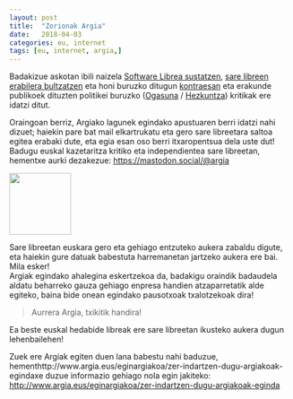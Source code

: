 ```yaml
---
layout: post
title:  "Zorionak Argia"
date:   2018-04-03
categories: eu, internet
tags: [eu, internet, argia,]
---
```

Badakizue askotan ibili naizela <a href="http://izaroblog.com/2013/06/13/software-libre-para-una-sociedad-libre/">Software Librea sustatzen</a>, <a href="http://izaroblog.com/2017/06/26/escapando-de-las-redes/">sare libreen erabilera bultzatzen</a> eta honi buruzko ditugun <a href="http://izaroblog.com/2017/08/28/activismo-y-software-libre/">kontraesan</a> eta erakunde publikoek dituzten politikei buruzko (<a href="http://izaroblog.com/2018/02/07/ogasuna-vs-linux-erabiltzaileak/">Ogasuna</a> / <a href="http://izaroblog.com/2017/10/18/googlen-hezkuntzan/">Hezkuntza</a>) kritikak ere idatzi ditut.</p>

<p>Oraingoan berriz, Argiako lagunek egindako apustuaren berri idatzi nahi dizuet; haiekin pare bat mail elkartrukatu eta gero sare libreetara saltoa egitea erabaki dute, eta egia esan oso berri itxaropentsua dela uste dut!<br>
Badugu euskal kazetaritza kritiko eta independientea sare libreetan, hementxe aurki dezakezue: <a href="https://mastodon.social/@argia">https://mastodon.social/@argia</a></p>
<p><a href="https://mastodon.social/@argia"><img class="aligncenter" src="https://files.mastodon.social/accounts/avatars/000/304/840/original/d65f2c3f1fbbedf1.jpg" alt="" width="110" height="110"></a></p>
<p>Sare libreetan euskara gero eta gehiago entzuteko aukera zabaldu digute, eta haiekin gure datuak babestuta harremanetan jartzeko aukera ere bai. Mila esker!<br>
Argiak egindako ahalegina eskertzekoa da, badakigu oraindik badaudela aldatu beharreko gauza gehiago enpresa handien atzaparretatik alde egiteko, baina bide onean egindako pausotxoak txalotzekoak dira!</p>
<blockquote><p>Aurrera Argia, txikitik handira!</p></blockquote>
<p>Ea beste euskal hedabide libreak ere sare libreetan ikusteko aukera dugun lehenbailehen!</p>
<p>Zuek ere Argiak egiten duen lana babestu nahi baduzue, hementhttp://www.argia.eus/eginargiakoa/zer-indartzen-dugu-argiakoak-egindaxe duzue informazio gehiago nola egin jakiteko:<br>
<a href="http://www.argia.eus/eginargiakoa/zer-indartzen-dugu-argiakoak-eginda">http://www.argia.eus/eginargiakoa/zer-indartzen-dugu-argiakoak-eginda</a></p>
<p>&nbsp;</p>

